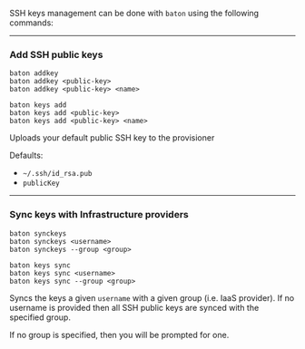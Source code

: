 SSH keys management can be done with `baton` using the following commands:

<hr/>

### Add SSH public keys

```
baton addkey
baton addkey <public-key>
baton addkey <public-key> <name>
```

```
baton keys add
baton keys add <public-key>
baton keys add <public-key> <name>
```

Uploads your default public SSH key to the provisioner

Defaults: 

* **<public-key>** `~/.ssh/id_rsa.pub`
* **<name>** `publicKey`

<hr/>

### Sync keys with Infrastructure providers

```
baton synckeys
baton synckeys <username>
baton synckeys --group <group>
```

```
baton keys sync
baton keys sync <username>
baton keys sync --group <group>
```

Syncs the keys a given `username` with a given group (i.e. IaaS provider). If no username is provided then all SSH public keys are synced with the specified group.

If no group is specified, then you will be prompted for one.

[meta:title]: <> (Managing SSH keys)